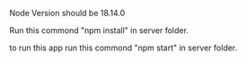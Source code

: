 
<!-- Steps to setup the project -->
Node Version should be 18.14.0

Run this commond "npm install" in server folder.

to run this app run this commond "npm start" in server folder.
